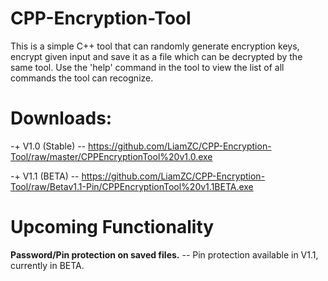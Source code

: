 # CPP-Encryption-Tool

This is a simple C++ tool that can randomly generate encryption keys, encrypt given input and save it as a file which can be decrypted by the same tool. 
Use the 'help' command in the tool to view the list of all commands the tool can recognize.

# Downloads:

-+ V1.0 (Stable)
-- https://github.com/LiamZC/CPP-Encryption-Tool/raw/master/CPPEncryptionTool%20v1.0.exe

-+ V1.1 (BETA)
-- https://github.com/LiamZC/CPP-Encryption-Tool/raw/Betav1.1-Pin/CPPEncryptionTool%20v1.1BETA.exe

# Upcoming Functionality

**Password/Pin protection on saved files.**  -- Pin protection available in V1.1, currently in BETA.
